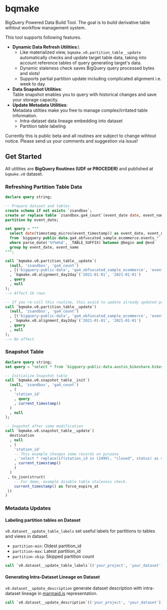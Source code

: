 bqmake
===

BigQuery Powered Data Build Tool.
The goal is to build derivative table wihtout workflow management system.

This tool supports following features.

- **Dynamic Data Refresh Utilities**:\
    * Like materialized view, `bqmake.v0.partition_table__update` automatically checks and update target table data, taking into account reference tables of query generating target's data.
    * Dynamic staleness check saves BigQuery query processed bytes and slots!
    * Supports partial partition update including complicated alignment i.e. week to day.
- **Data Snapshot Utilities**:\
  Table snapshot enables you to query with historical changes and save your storage capacity.
- **Update Metadata Utilities**:\
  Metadata utilties make you free to manage complex/irritated table information.
    * Intra-dataset data lineage embedding into dataset
    * Partition table labeling

Currently this is public beta and all routines are subject to change wihtout notice.
Please send us your comments and suggestion via issue!

## Get Started

All utilities are **BigQuery Routines (UDF or PROCEDER)** and published at `bqmake.v0` dataset.

### Refreshing Partition Table Data

```sql
declare query string;

-- Prepare dataset and tables
create schema if not exists `zsandbox`;
create or replace table `zsandbox.ga4_count`(event_date date, event_name string, records int64)
partition by event_date;

set query = """
  select date(timestamp_micros(event_timestamp)) as event_date, event_name, count(1)
  from `bigquery-public-data.ga4_obfuscated_sample_ecommerce.events_*`
  where parse_date('%Y%m%d', _TABLE_SUFFIX) between @begin and @end
  group by event_date, event_name
""";

call `bqmake.v0.partition_table__update`(
  (null, 'zsandbox', 'ga4_count')
  , [('bigquery-public-data', 'ga4_obfuscated_sample_ecommerce', 'events_*')]
  , `bqmake.v0.alignment_day2day`('2021-01-01', '2021-01-01')
  , query
  , null
);
--> Affect 16 rows

-- If you re-call this routine, this avoid to update already updated partitions.
call `bqmake.v0.partition_table__update`(
  (null, 'zsandbox', 'ga4_count')
  , [('bigquery-public-data', 'ga4_obfuscated_sample_ecommerce', 'events_*')]
  , `bqmake.v0.alignment_day2day`('2021-01-01', '2021-01-01')
  , query
  , null
);
--> No affect
```

### Snapshot Table

```sql
declare query string;
set query = "select * from `bigquery-public-data.austin_bikeshare.bikeshare_stations` limit 0"

-- Initialize Snapshot table
call `bqmake.v0.snapshot_table__init`(
  (null, 'zsandbox', 'ga4_count')
  , (
    'station_id'
    , query
    , current_timestamp()
  )
  , null
);

-- Snapshot after some modification
call `bqmake.v0.snapshot_table__update`(
  destination
  , null
  , (
    'station_id'
    -- This example changes some records on purpose
    , 'select * replace(if(station_id in (2499), "closed", status) as status) from `bigquery-public-data.austin_bikeshare.bikeshare_stations`'
    , current_timestamp()
    )
  )
 , to_json(struct(
    -- For demo, example disable table staleness check.
    current_timestamp() as force_expire_at
 ))
)
```

### Metadata Updates

#### Labeling partition tables on Dataset

`v0.dataset__update_table_labels` set useful labels for partitions to tables and views in dataset.

- `partition-min`: Oldest partition_id
- `partition-max`: Latest partition_id
- `partition-skip`: Skipped partition count

```sql
call `v0.dataset__update_table_labels`(('your_project', 'your_dataset'))
```

#### Generating Intra-Dataset Lineage on Dataset

`v0.dataset__update_description` generate dataset description with intra-dataset lineage in [marmaid.js](https://mermaid-js.github.io/mermaid/#/) representation.

```sql
call `v0.dataset__update_description`(('your_project', 'your_dataset'))
```
